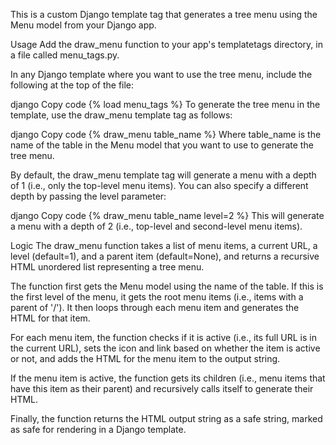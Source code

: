 This is a custom Django template tag that generates a tree menu using the Menu model from your Django app.

Usage
Add the draw_menu function to your app's templatetags directory, in a file called menu_tags.py.

In any Django template where you want to use the tree menu, include the following at the top of the file:

django
Copy code
{% load menu_tags %}
To generate the tree menu in the template, use the draw_menu template tag as follows:

django
Copy code
{% draw_menu table_name %}
Where table_name is the name of the table in the Menu model that you want to use to generate the tree menu.

By default, the draw_menu template tag will generate a menu with a depth of 1 (i.e., only the top-level menu items). You can also specify a different depth by passing the level parameter:

django
Copy code
{% draw_menu table_name level=2 %}
This will generate a menu with a depth of 2 (i.e., top-level and second-level menu items).

Logic
The draw_menu function takes a list of menu items, a current URL, a level (default=1), and a parent item (default=None), and returns a recursive HTML unordered list representing a tree menu.

The function first gets the Menu model using the name of the table. If this is the first level of the menu, it gets the root menu items (i.e., items with a parent of '/'). It then loops through each menu item and generates the HTML for that item.

For each menu item, the function checks if it is active (i.e., its full URL is in the current URL), sets the icon and link based on whether the item is active or not, and adds the HTML for the menu item to the output string.

If the menu item is active, the function gets its children (i.e., menu items that have this item as their parent) and recursively calls itself to generate their HTML.

Finally, the function returns the HTML output string as a safe string, marked as safe for rendering in a Django template.